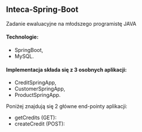 ## Inteca-Spring-Boot
Zadanie ewaluacyjne na młodszego programistę JAVA

#### Technologie:
- SpringBoot,
- MySQL.

#### Implementacja składa się z 3 osobnych aplikacji:
- CreditSpringApp,
- CustomerSpringApp,
- ProductSpringApp.

Poniżej znajdują się 2 główne end-pointy aplikacji:
- getCredits (GET):
- createCredit (POST): 
